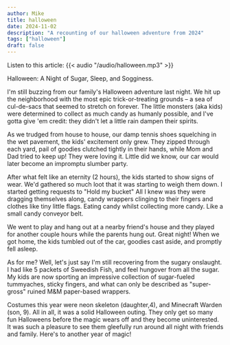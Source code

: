 ```yaml
---
author: Mike
title: halloween
date: 2024-11-02
description: "A recounting of our halloween adventure from 2024"
tags: ["halloween"]
draft: false
---
```


Listen to this article:
{{< audio "/audio/halloween.mp3" >}}<br>

Halloween: A Night of Sugar, Sleep, and Sogginess.

I'm still buzzing from our family's Halloween adventure last night. We hit up the neighborhood with the most epic trick-or-treating grounds – a sea of cul-de-sacs that seemed to stretch on forever. The little monsters (aka kids) were determined to collect as much candy as humanly possible, and I've gotta give 'em credit: they didn't let a little rain dampen their spirits.

As we trudged from house to house, our damp tennis shoes squelching in the wet pavement, the kids' excitement only grew. They zipped through each yard, pail of goodies clutched tightly in their hands, while Mom and Dad tried to keep up! They were loving it. Little did we know, our car would later become an impromptu slumber party.

After what felt like an eternity (2 hours), the kids started to show signs of wear. We'd gathered so much loot that it was starting to weigh them down. I started getting requests to "Hold my bucket" All I knew was they were dragging themselves along, candy wrappers clinging to their fingers and clothes like tiny little flags. Eating candy whilst collecting more candy. Like a small candy conveyor belt.

We went to play and hang out at a nearby friend's house and they played for another couple hours while the parents hung out. Great night! When we got home, the kids tumbled out of the car, goodies cast aside, and promptly fell asleep.

As for me? Well, let's just say I'm still recovering from the sugary onslaught. I had like 5 packets of Sweedish Fish, and feel hungover from all the sugar. My kids are now sporting an impressive collection of sugar-fueled tummyaches, sticky fingers, and what can only be described as "super-gross" ruined M&M paper-based wrappers.

Costumes this year were neon skeleton (daughter,4), and Minecraft Warden (son, 9). All in all, it was a solid Halloween outing. They only get so many fun Halloweens before the magic wears off and they become uninterested. It was such a pleasure to see them gleefully run around all night with friends and family. Here's to another year of magic!
